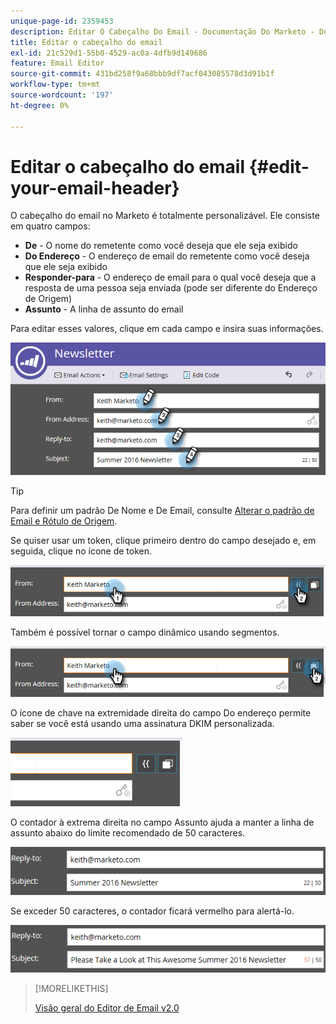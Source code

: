 ```yaml
---
unique-page-id: 2359453
description: Editar O Cabeçalho Do Email - Documentação Do Marketo - Documentação Do Produto
title: Editar o cabeçalho do email
exl-id: 21c529d1-55b0-4529-ac0a-4dfb9d149686
feature: Email Editor
source-git-commit: 431bd258f9a68bbb9df7acf043085578d3d91b1f
workflow-type: tm+mt
source-wordcount: '197'
ht-degree: 0%

---
```


# Editar o cabeçalho do email {#edit-your-email-header}

O cabeçalho do email no Marketo é totalmente personalizável. Ele consiste em quatro campos:

* **De** - O nome do remetente como você deseja que ele seja exibido
* **Do Endereço** - O endereço de email do remetente como você deseja que ele seja exibido
* **Responder-para** - O endereço de email para o qual você deseja que a resposta de uma pessoa seja enviada (pode ser diferente do Endereço de Origem)
* **Assunto** - A linha de assunto do email

Para editar esses valores, clique em cada campo e insira suas informações.

![](assets/one-3.png)

>[!TIP]
>
>Para definir um padrão De Nome e De Email, consulte [Alterar o padrão de Email e Rótulo de Origem](/help/marketo/product-docs/administration/email-setup/change-the-default-from-email-and-from-label.md).

Se quiser usar um token, clique primeiro dentro do campo desejado e, em seguida, clique no ícone de token.

![](assets/two-3.png)

Também é possível tornar o campo dinâmico usando segmentos.

![](assets/three-2.png)

O ícone de chave na extremidade direita do campo Do endereço permite saber se você está usando uma assinatura DKIM personalizada.

![](assets/four-2.png)

O contador à extrema direita no campo Assunto ajuda a manter a linha de assunto abaixo do limite recomendado de 50 caracteres.

![](assets/five-1.png)

Se exceder 50 caracteres, o contador ficará vermelho para alertá-lo.

![](assets/six-1.png)

>[!MORELIKETHIS]
>
>[Visão geral do Editor de Email v2.0](/help/marketo/product-docs/email-marketing/general/email-editor-2/email-editor-v2-0-overview.md)
